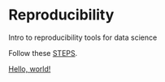 # Reproducibility
Intro to reproducibility tools for data science

Follow these [STEPS](https://docs.google.com/presentation/d/e/2PACX-1vSRoEbtXdjqC_Lb1VXgg6YAQteMKOGcU528m7TdxF7-aRzyG0YTSQlhrF9CBu4iE1jEPJ858y87lcMl/pub?start=false&loop=false&delayms=3000).

<a href="[http://example.com/](https://docs.google.com/presentation/d/e/2PACX-1vSRoEbtXdjqC_Lb1VXgg6YAQteMKOGcU528m7TdxF7-aRzyG0YTSQlhrF9CBu4iE1jEPJ858y87lcMl/pub?start=false&loop=false)" target="_blank">Hello, world!</a>
